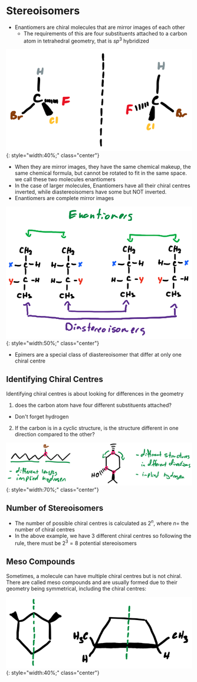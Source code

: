 # Stereoisomers

* Enantiomers are chiral molecules that are mirror images of each other
  * The requirements of this are four substituents attached to a carbon atom in tetrahedral geometry, that is $sp^3$ hybridized

![!](13.1.png){: style="width:40%;" class="center"}

* When they are mirror images, they have the same chemical makeup, the same chemical formula, but cannot be rotated to fit in the same space. we call these two molecules enantiomers
* In the case of larger molecules, Enantiomers have all their chiral centres inverted, while diastereoisomers have some but NOT inverted.
* Enantiomers are complete mirror images

![!](13.2.png){: style="width:50%;" class="center"}

* Epimers are a special class of diastereoisomer that differ at only one chiral centre

## Identifying Chiral Centres

Identifying chiral centres is about looking for differences in the geometry

1. does the carbon atom have four different substituents attached?
  * Don't forget hydrogen
2. If the carbon is in a cyclic structure, is the structure different in one direction compared to the other?

![!](13.3.png){: style="width:70%;" class="center"}

## Number of Stereoisomers

* The number of possible chiral centres is calculated as $2^n$, where $n=$ the number of chiral centres
* In the above example, we have 3 different chiral centres so following the rule, there must be $2^3=8$ potential stereoisomers

## Meso Compounds

Sometimes, a molecule can have multiple chiral centres but is not chiral. There are called meso compounds and are usually formed due to their geometry being symmetrical, including the chiral centres:

![!](13.4.png){: style="width:40%;" class="center"}